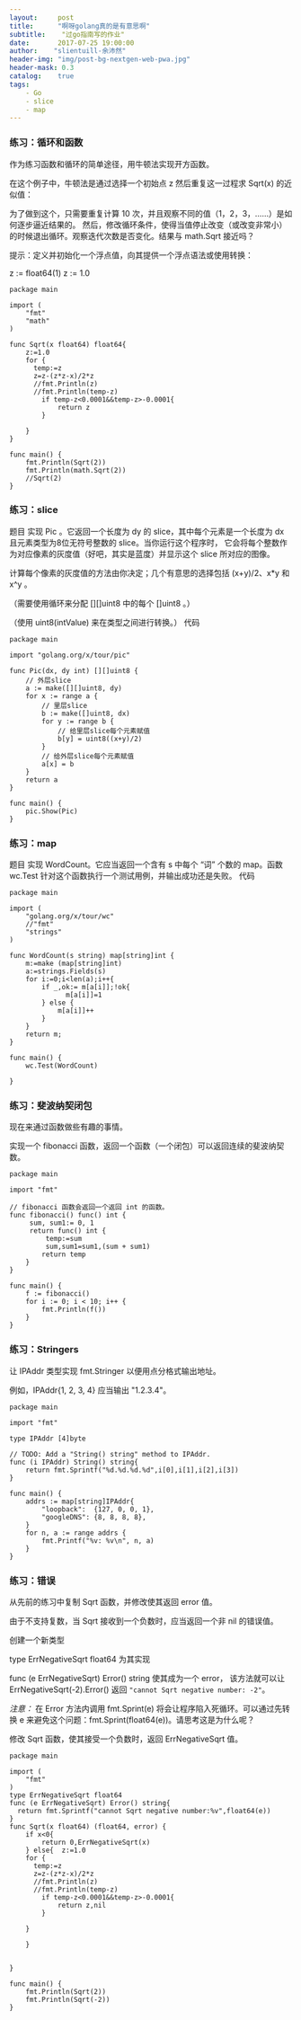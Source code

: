 ```yaml
---
layout:     post
title:		"啊呀golang真的是有意思啊"
subtitle:    "过go指南写的作业"
date:	    2017-07-25 19:00:00
author:	   "slientuill-余沛然"
header-img: "img/post-bg-nextgen-web-pwa.jpg"
header-mask: 0.3
catalog:    true
tags:
    - Go
    - slice
    - map
---
```


> 

### 练习：循环和函数
作为练习函数和循环的简单途径，用牛顿法实现开方函数。

在这个例子中，牛顿法是通过选择一个初始点 z 然后重复这一过程求 Sqrt(x) 的近似值：


为了做到这个，只需要重复计算 10 次，并且观察不同的值（1，2，3，……）是如何逐步逼近结果的。 然后，修改循环条件，使得当值停止改变（或改变非常小）的时候退出循环。观察迭代次数是否变化。结果与 math.Sqrt 接近吗？

提示：定义并初始化一个浮点值，向其提供一个浮点语法或使用转换：

z := float64(1)
z := 1.0
```
package main

import (
	"fmt"
	"math"
)

func Sqrt(x float64) float64{
	z:=1.0
	for {
	  temp:=z
	  z=z-(z*z-x)/2*z
	  //fmt.Println(z)
	  //fmt.Println(temp-z)
		if temp-z<0.0001&&temp-z>-0.0001{
			return z
		}
		
	}
}

func main() {
	fmt.Println(Sqrt(2))
	fmt.Println(math.Sqrt(2))
	//Sqrt(2)
}
```

###  练习：slice
题目 实现 Pic 。它返回一个长度为 dy 的 slice，其中每个元素是一个长度为 dx 且元素类型为8位无符号整数的 slice。当你运行这个程序时， 它会将每个整数作为对应像素的灰度值（好吧，其实是蓝度）并显示这个 slice 所对应的图像。

计算每个像素的灰度值的方法由你决定；几个有意思的选择包括 (x+y)/2、x*y 和 x^y 。

（需要使用循环来分配 [][]uint8 中的每个 []uint8 。）

（使用 uint8(intValue) 来在类型之间进行转换。）
代码
```
package main

import "golang.org/x/tour/pic"

func Pic(dx, dy int) [][]uint8 {
    // 外层slice
    a := make([][]uint8, dy)
    for x := range a {
        // 里层slice
        b := make([]uint8, dx)
        for y := range b {
            // 给里层slice每个元素赋值
            b[y] = uint8((x+y)/2)
        }
        // 给外层slice每个元素赋值
        a[x] = b
    }
    return a
}

func main() {
	pic.Show(Pic)
}

```
### 练习：map
题目 实现 WordCount。它应当返回一个含有 s 中每个 “词” 个数的 map。函数 wc.Test 针对这个函数执行一个测试用例，并输出成功还是失败。
代码
```
package main

import (
	"golang.org/x/tour/wc"
	//"fmt"
	"strings"
)

func WordCount(s string) map[string]int {
	m:=make (map[string]int)
	a:=strings.Fields(s)
	for i:=0;i<len(a);i++{
	 	if _,ok:= m[a[i]];!ok{
		      m[a[i]]=1	
		} else {
			m[a[i]]++
		}
	}
	return m;
}

func main() {
	wc.Test(WordCount)
	
}
```
### 练习：斐波纳契闭包
现在来通过函数做些有趣的事情。

实现一个 fibonacci 函数，返回一个函数（一个闭包）可以返回连续的斐波纳契数。
```
package main

import "fmt"

// fibonacci 函数会返回一个返回 int 的函数。
func fibonacci() func() int {
	 sum, sum1:= 0, 1 
	 return func() int {
		 temp:=sum
		 sum,sum1=sum1,(sum + sum1)
        return temp
    }
}

func main() {
	f := fibonacci()
	for i := 0; i < 10; i++ {
		fmt.Println(f())
	}
}
```

### 练习：Stringers
让 IPAddr 类型实现 fmt.Stringer 以便用点分格式输出地址。

例如，IPAddr{1, 2, 3, 4} 应当输出 "1.2.3.4"。
```
package main

import "fmt"

type IPAddr [4]byte

// TODO: Add a "String() string" method to IPAddr.
func (i IPAddr) String() string{
	return fmt.Sprintf("%d.%d.%d.%d",i[0],i[1],i[2],i[3])
}

func main() {
	addrs := map[string]IPAddr{
		"loopback":  {127, 0, 0, 1},
		"googleDNS": {8, 8, 8, 8},
	}
	for n, a := range addrs {
		fmt.Printf("%v: %v\n", n, a)
	}
}
```

### 练习：错误
从先前的练习中复制 Sqrt 函数，并修改使其返回 error 值。

由于不支持复数，当 Sqrt 接收到一个负数时，应当返回一个非 nil 的错误值。

创建一个新类型

type ErrNegativeSqrt float64
为其实现

func (e ErrNegativeSqrt) Error() string
使其成为一个 error， 该方法就可以让 ErrNegativeSqrt(-2).Error() 返回 `"cannot Sqrt negative number: -2"`。

*注意：* 在 Error 方法内调用 fmt.Sprint(e) 将会让程序陷入死循环。可以通过先转换 e 来避免这个问题：fmt.Sprint(float64(e))。请思考这是为什么呢？

修改 Sqrt 函数，使其接受一个负数时，返回 ErrNegativeSqrt 值。
```
package main

import (
	"fmt"
)
type ErrNegativeSqrt float64
func (e ErrNegativeSqrt) Error() string{
  return fmt.Sprintf("cannot Sqrt negative number:%v",float64(e))
}
func Sqrt(x float64) (float64, error) {
	if x<0{
		return 0,ErrNegativeSqrt(x)
	} else{  z:=1.0
	for {
	  temp:=z
	  z=z-(z*z-x)/2*z
	  //fmt.Println(z)
	  //fmt.Println(temp-z)
		if temp-z<0.0001&&temp-z>-0.0001{
			return z,nil
		}
		
	}
	
	}

	
}

func main() {
	fmt.Println(Sqrt(2))
	fmt.Println(Sqrt(-2))
}
```
